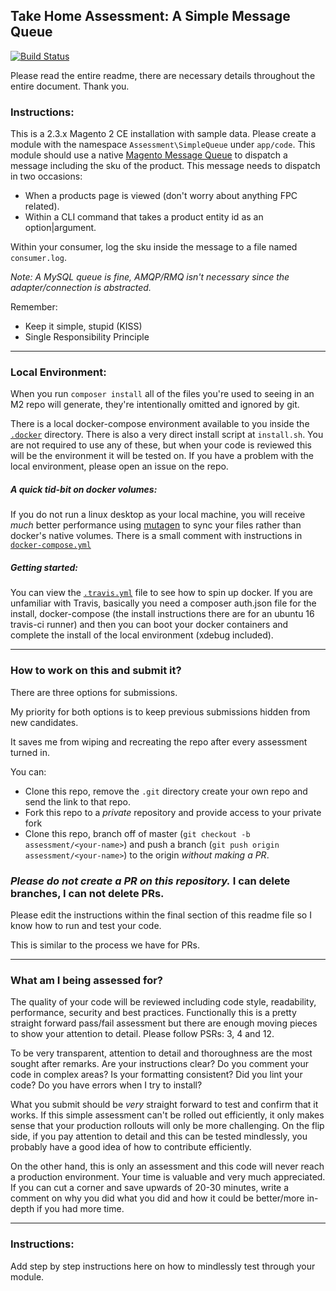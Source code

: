 ## Take Home Assessment: A Simple Message Queue

[![Build Status](https://travis-ci.com/dambrogia/magento-assessment.svg?branch=master)](https://travis-ci.com/dambrogia/magento-assessment)

Please read the entire readme, there are necessary details throughout the entire document. Thank you.


### Instructions:
This is a 2.3.x Magento 2 CE installation with sample data. Please create a module with the namespace `Assessment\SimpleQueue` under `app/code`. This module should use a native [Magento Message Queue](https://devdocs.magento.com/guides/v2.3/extension-dev-guide/message-queues/message-queues.html) to dispatch a message including the sku of the product. This message needs to dispatch in two occasions:

- When a products page is viewed (don't worry about anything FPC related).
- Within a CLI command that takes a product entity id as an option|argument.

Within your consumer, log the sku inside the message to a file named `consumer.log`.

_Note: A MySQL queue is fine, AMQP/RMQ isn't necessary since the adapter/connection is abstracted._


Remember:
 - Keep it simple, stupid (KISS)
 - Single Responsibility Principle

___
### Local Environment:
When you run `composer install` all of the files you're used to seeing in an M2 repo will generate, they're intentionally omitted and ignored by git.

There is a local docker-compose environment available to you inside the [`.docker`](https://github.com/dambrogia/magento-assessment/tree/master/.docker) directory. There is also a very direct install script at `install.sh`. You are not required to use any of these, but when your code is reviewed this will be the environment it will be tested on. If you have a problem with the local environment, please open an issue on the repo.

##### A quick tid-bit on docker volumes:
If you do not run a linux desktop as your local machine, you will receive _much_ better performance using [mutagen](https://github.com/quodlibet/mutagen) to sync your files rather than docker's native volumes. There is a small comment with instructions in [`docker-compose.yml`](https://github.com/dambrogia/magento-assessment/blob/master/.docker/docker-compose.yml#L17)

##### Getting started:
You can view the [`.travis.yml`](https://github.com/dambrogia/magento-assessment/blob/master/.travis.yml) file to see how to spin up docker.
If you are unfamiliar with Travis, basically you need a composer auth.json file for the install, docker-compose (the install instructions there are for an ubuntu 16 travis-ci runner) and then you can boot your docker containers and complete the install of the local environment (xdebug included).

___
### How to work on this and submit it?

There are three options for submissions.

My priority for both options is to keep previous submissions hidden from new candidates.

It saves me from wiping and recreating the repo after every assessment turned in.

You can:
- Clone this repo, remove the `.git` directory create your own repo and send the link to that repo.
- Fork this repo to a _private_ repository and provide access to your private fork
- Clone this repo, branch off of master (`git checkout -b assessment/<your-name>`) and push a branch (`git push origin assessment/<your-name>`) to the origin _without making a PR_.

### _Please do not create a PR on this repository._ I can delete branches, I can not delete PRs.

Please edit the instructions within the final section of this readme file so I know how to run and test your code.

This is similar to the process we have for PRs.

___
### What am I being assessed for?
The quality of your code will be reviewed including code style, readability, performance, security and best practices. Functionally this is a pretty straight forward pass/fail assessment but there are enough moving pieces to show your attention to detail. Please follow PSRs: 3, 4 and 12.

To be very transparent, attention to detail and thoroughness are the most sought after remarks. Are your instructions clear? Do you comment your code in complex areas? Is your formatting consistent? Did you lint your code? Do you have errors when I try to install?

What you submit should be _very_ straight forward to test and confirm that it works. If this simple assessment can't be rolled out efficiently, it only makes sense that your production rollouts will only be more challenging. On the flip side, if you pay attention to detail and this can be tested mindlessly, you probably have a good idea of how to contribute efficiently.

On the other hand, this is only an assessment and this code will never reach a production environment. Your time is valuable and very much appreciated. If you can cut a corner and save upwards of 20-30 minutes, write a comment on why you did what you did and how it could be better/more in-depth if you had more time.
___
### Instructions:
Add step by step instructions here on how to mindlessly test through your module.
